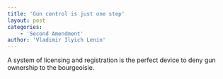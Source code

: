 ```yaml
---
title: 'Gun control is just one step'
layout: post
categories:
    - 'Second Amendment'
author: 'Vladimir Ilyich Lenin'
---
```


A system of licensing and registration is the perfect device to deny gun ownership to the bourgeoisie.